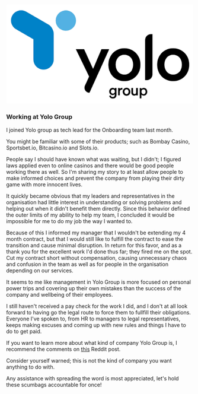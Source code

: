 ![Logo](logo.png)

### Working at Yolo Group

I joined Yolo group as tech lead for the Onboarding team last month.

You might be familiar with some of their products; such as Bombay Casino, Sportsbet.io, Bitcasino.io and Slots.io.

People say I should have known what was waiting, but I didn't; I figured laws applied even to online casinos and there would be good people working there as well. So I'm sharing my story to at least allow people to make informed choices and prevent the company from playing their dirty game with more innocent lives.

It quickly became obvious that my leaders and representatives in the organisation had little interest in understanding or solving problems and helping out when it didn't benefit them directly. Since this behavior defined the outer limits of my ability to help my team, I concluded it would be impossible for me to do my job the way I wanted to.

Because of this I informed my manager that I wouldn't be extending my 4 month contract, but that I would still like to fulfill the contract to ease the transition and cause minimal disruption. In return for this favor, and as a thank you for the excellent work I'd done thus far; they fired me on the spot. Cut my contract short without compensation, causing unnecessary chaos and confusion in the team as well as for people in the organisation depending on our services.

It seems to me like management in Yolo Group is more focused on personal power trips and covering up their own mistakes than the success of the company and wellbeing of their employees. 

I still haven't received a pay check for the work I did, and I don't at all look forward to having go the legal route to force them to fullfill their obligations. Everyone I've spoken to, from HR to managers to legal representatives, keeps making excuses and coming up with new rules and things I have to do to get paid.

If you want to learn more about what kind of company Yolo Group is, I recommend the comments on [this](https://www.reddit.com/r/Eesti/comments/1l4s2l0/how_yolo_group_deals_with_failure/) Reddit post.

Consider yourself warned; this is not the kind of company you want anything to do with.

Any assistance with spreading the word is most appreciated, let's hold these scumbags accountable for once!